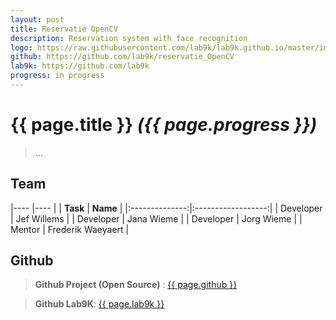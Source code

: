 ```yaml
---
layout: post
title: Reservatie OpenCV 
description: Reservation system with face recognition
logo: https://raw.githubusercontent.com/lab9k/lab9k.github.io/master/images/opencv_logo.png
github: https://github.com/lab9k/reservatie_OpenCV
lab9k: https://github.com/lab9k
progress: in progress
---
```



# {{ page.title }} *({{ page.progress }})*

> ...

## Team

|----            |----                |
|    **Task**    |       **Name**     |
|:--------------:|:------------------:|
| Developer      | Jef Willems        |
| Developer      | Jana Wieme         |
| Developer      | Jorg Wieme         |
| Mentor         | Frederik Waeyaert  |

## Github

>**Github Project (Open Source)** : <a href="{{ page.github }}">{{ page.github }}</a>

>**Github Lab9K**: <a href="{{ page.lab9k }}">{{ page.lab9k }}</a>


